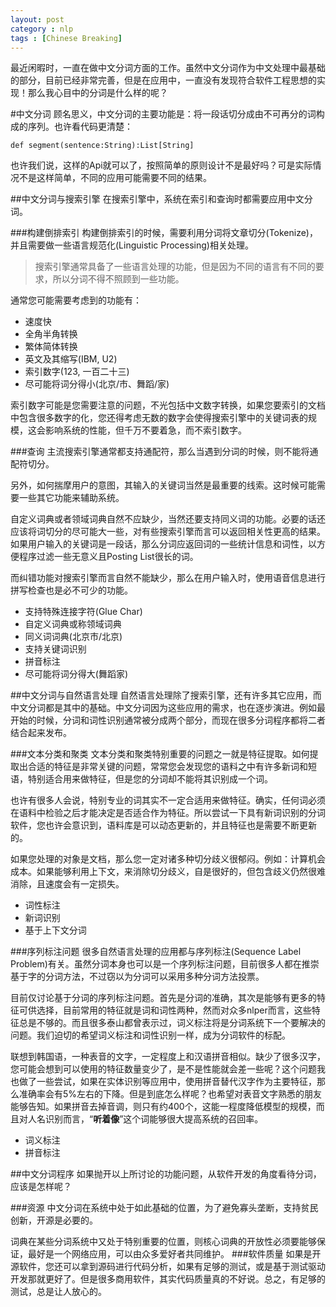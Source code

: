 ```yaml
---
layout: post
category : nlp
tags : [Chinese Breaking]
---
```


最近闲暇时，一直在做中文分词方面的工作。虽然中文分词作为中文处理中最基础的部分，目前已经非常完善，但是在应用中，一直没有发现符合软件工程思想的实现！那么我心目中的分词是什么样的呢？

#中文分词
顾名思义，中文分词的主要功能是：将一段话切分成由不可再分的词构成的序列。也许看代码更清楚：

	def segment(sentence:String):List[String]

也许我们说，这样的Api就可以了，按照简单的原则设计不是最好吗？可是实际情况不是这样简单，不同的应用可能需要不同的结果。

##中文分词与搜索引擎
在搜索引擎中，系统在索引和查询时都需要应用中文分词。

###构建倒排索引
构建倒排索引的时候，需要利用分词将文章切分(Tokenize)，并且需要做一些语言规范化(Linguistic Processing)相关处理。
>搜索引擎通常具备了一些语言处理的功能，但是因为不同的语言有不同的要求，所以分词不得不照顾到一些功能。

通常您可能需要考虑到的功能有：
<ul>
<li>速度快</li>  
<li>全角半角转换</li>  
<li>繁体简体转换</li>  
<li>英文及其缩写(IBM, U2)</li>  
<li>索引数字(123, 一百二十三)</li>  
<li>尽可能将词分得小(北京/市、舞蹈/家)</li>  
</ul>

索引数字可能是您需要注意的问题，不光包括中文数字转换，如果您要索引的文档中包含很多数字的化，您还得考虑无数的数字会使得搜索引擎中的关键词表的规模，这会影响系统的性能，但千万不要着急，而不索引数字。

###查询
主流搜索引擎通常都支持通配符，那么当遇到分词的时候，则不能将通配符切分。

另外，如何揣摩用户的意图，其输入的关键词当然是最重要的线索。这时候可能需要一些其它功能来辅助系统。

自定义词典或者领域词典自然不应缺少，当然还要支持同义词的功能。必要的话还应该将词切分的尽可能大一些，对有些搜索引擎而言可以返回相关性更高的结果。如果用户输入的关键词是一段话，那么分词应返回词的一些统计信息和词性，以方便程序过滤一些无意义且Posting List很长的词。

而纠错功能对搜索引擎而言自然不能缺少，那么在用户输入时，使用语音信息进行拼写检查也是必不可少的功能。
<ul>
<li>支持特殊连接字符(Glue Char)</li>  
<li>自定义词典或称领域词典</li>  
<li>同义词词典(北京市/北京)</li>  
<li>支持关键词识别</li>  
<li>拼音标注</li>  
<li>尽可能将词分得大(舞蹈家)</li>  
</ul>

##中文分词与自然语言处理
自然语言处理除了搜索引擎，还有许多其它应用，而中文分词都是其中的基础。中文分词因为这些应用的需求，也在逐步演进。例如最开始的时候，分词和词性识别通常被分成两个部分，而现在很多分词程序都将二者结合起来发布。

###文本分类和聚类
文本分类和聚类特别重要的问题之一就是特征提取。如何提取出合适的特征是非常关键的问题，常常您会发现您的语料之中有许多新词和短语，特别适合用来做特征，但是您的分词却不能将其识别成一个词。

也许有很多人会说，特别专业的词其实不一定合适用来做特征。确实，任何词必须在语料中检验之后才能决定是否适合作为特征。所以尝试一下具有新词识别的分词软件，您也许会意识到，语料库是可以动态更新的，并且特征也是需要不断更新的。

如果您处理的对象是文档，那么您一定对诸多种切分歧义很郁闷。例如：计算机会成本。如果能够利用上下文，来消除切分歧义，自是很好的，但包含歧义仍然很难消除，且速度会有一定损失。
<ul>
<li>词性标注</li>  
<li>新词识别</li>
<li>基于上下文分词</li>  
</ul>

###序列标注问题
很多自然语言处理的应用都与序列标注(Sequence Label Problem)有关。虽然分词本身也可以是一个序列标注问题，目前很多人都在推崇基于字的分词方法，不过窃以为分词可以采用多种分词方法投票。

目前仅讨论基于分词的序列标注问题。首先是分词的准确，其次是能够有更多的特征可供选择，目前常用的特征就是词和词性两种，然而对众多nlper而言，这些特征总是不够的。而且很多泰山都曾表示过，词义标注将是分词系统下一个要解决的问题。我们迫切的希望词义标注和词性识别一样，成为分词软件的标配。

联想到韩国语，一种表音的文字，一定程度上和汉语拼音相似。缺少了很多汉字，您可能会想到可以使用的特征数量变少了，是不是性能就会差一些呢？这个问题我也做了一些尝试，如果在实体识别等应用中，使用拼音替代汉字作为主要特征，那么准确率会有5%左右的下降。但是到底怎么样呢？也希望对表音文字熟悉的朋友能够告知。如果拼音去掉音调，则只有约400个，这能一程度降低模型的规模，而且对人名识别而言，“**听着像**”这个词能够很大提高系统的召回率。

<ul>
<li>词义标注</li>  
<li>拼音标注</li>  
</ul>

##中文分词程序
如果抛开以上所讨论的功能问题，从软件开发的角度看待分词，应该是怎样呢？

###资源
中文分词在系统中处于如此基础的位置，为了避免寡头垄断，支持贫民创新，开源是必要的。

词典在某些分词系统中又处于特别重要的位置，则核心词典的开放性必须要能够保证，最好是一个网络应用，可以由众多爱好者共同维护。
###软件质量
如果是开源软件，您还可以拿到源码进行代码分析，如果有足够的测试，或是基于测试驱动开发那就更好了。但是很多商用软件，其实代码质量真的不好说。总之，有足够的测试，总是让人放心的。